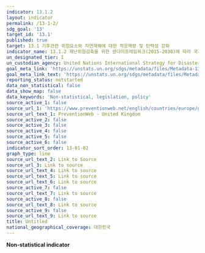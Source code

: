 ```yaml
---
indicator: 13.1.2
layout: indicator
permalink: /13-1-2/
sdg_goal: '13'
target_id: '13.1'
published: true
target: 13.1 기후관련 위험요소와 자연재해에 대한 적응역량 및 탄력성 강화
indicator_name: 13.1.2 재난위험감축을 위한 센다이프레임워크(2015-2030)에 따라 국가적인 재난위험감축전략을 채택하고 이행하는 국가의 수
un_designated_tier: I
un_custodian_agency: United Nations International Strategy for Disaster Reduction (UNISDR)
goal_meta_link: 'https://unstats.un.org/sdgs/metadata/files/Metadata-13-01-02.pdf'
goal_meta_link_text: 'https://unstats.un.org/sdgs/metadata/files/Metadata-13-01-02.pdf'
reporting_status: notstarted
data_non_statistical: false
data_show_map: false
data_keywords: 'Non-statistical, legislation, policy'
source_active_1: false
source_url_1: 'https://www.preventionweb.net/english/countries/europe/gbr/'
source_url_text_1: PreventionWeb - United Kingdom
source_active_2: false
source_active_3: false
source_active_4: false
source_active_5: false
source_active_6: false
indicator_sort_order: 13-01-02
graph_type: line
source_url_text_2: Link to Source
source_url_3: Link to source
source_url_text_4: Link to source
source_url_text_5: Link to source
source_url_text_6: Link to source
source_active_7: false
source_url_text_7: Link to source
source_active_8: false
source_url_text_8: Link to source
source_active_9: false
source_url_text_9: Link to source
title: Untitled
national_geographical_coverage: 대한민국
---
```

**Non-statistical indicator**
